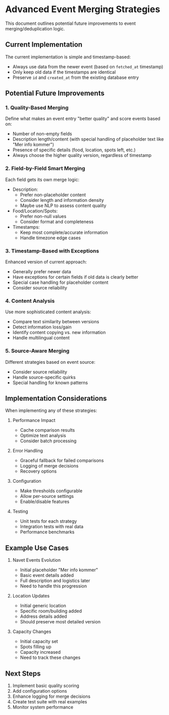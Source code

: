 # Advanced Event Merging Strategies

This document outlines potential future improvements to event merging/deduplication logic.

## Current Implementation

The current implementation is simple and timestamp-based:
- Always use data from the newer event (based on `fetched_at` timestamp)
- Only keep old data if the timestamps are identical
- Preserve `id` and `created_at` from the existing database entry

## Potential Future Improvements

### 1. Quality-Based Merging

Define what makes an event entry "better quality" and score events based on:
- Number of non-empty fields
- Description length/content (with special handling of placeholder text like "Mer info kommer")
- Presence of specific details (food, location, spots left, etc.)
- Always choose the higher quality version, regardless of timestamp

### 2. Field-by-Field Smart Merging

Each field gets its own merge logic:
- Description: 
  - Prefer non-placeholder content
  - Consider length and information density
  - Maybe use NLP to assess content quality
- Food/Location/Spots: 
  - Prefer non-null values
  - Consider format and completeness
- Timestamps: 
  - Keep most complete/accurate information
  - Handle timezone edge cases

### 3. Timestamp-Based with Exceptions

Enhanced version of current approach:
- Generally prefer newer data
- Have exceptions for certain fields if old data is clearly better
- Special case handling for placeholder content
- Consider source reliability

### 4. Content Analysis

Use more sophisticated content analysis:
- Compare text similarity between versions
- Detect information loss/gain
- Identify content copying vs. new information
- Handle multilingual content

### 5. Source-Aware Merging

Different strategies based on event source:
- Consider source reliability
- Handle source-specific quirks
- Special handling for known patterns

## Implementation Considerations

When implementing any of these strategies:

1. Performance Impact
   - Cache comparison results
   - Optimize text analysis
   - Consider batch processing

2. Error Handling
   - Graceful fallback for failed comparisons
   - Logging of merge decisions
   - Recovery options

3. Configuration
   - Make thresholds configurable
   - Allow per-source settings
   - Enable/disable features

4. Testing
   - Unit tests for each strategy
   - Integration tests with real data
   - Performance benchmarks

## Example Use Cases

1. Navet Events Evolution
   - Initial placeholder "Mer info kommer"
   - Basic event details added
   - Full description and logistics later
   - Need to handle this progression

2. Location Updates
   - Initial generic location
   - Specific room/building added
   - Address details added
   - Should preserve most detailed version

3. Capacity Changes
   - Initial capacity set
   - Spots filling up
   - Capacity increased
   - Need to track these changes

## Next Steps

1. Implement basic quality scoring
2. Add configuration options
3. Enhance logging for merge decisions
4. Create test suite with real examples
5. Monitor system performance 